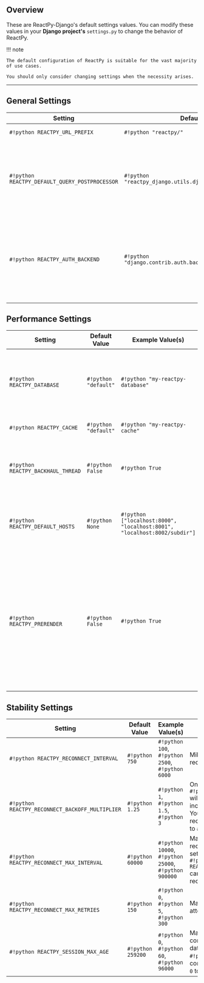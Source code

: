 ## Overview

<p class="intro" markdown>

<!--intro-start-->

These are ReactPy-Django's default settings values. You can modify these values in your **Django project's** `settings.py` to change the behavior of ReactPy.

<!--intro-end-->

</p>

!!! note

    The default configuration of ReactPy is suitable for the vast majority of use cases.

    You should only consider changing settings when the necessity arises.

---

<!--config-table-start-->

## General Settings

| Setting | Default Value | Example Value(s) | Description |
| --- | --- | --- | --- |
| `#!python REACTPY_URL_PREFIX` | `#!python "reactpy/"` | `#!python "rp/"`, `#!python "render/reactpy/"` | The prefix used for all ReactPy WebSocket and HTTP URLs. |
| `#!python REACTPY_DEFAULT_QUERY_POSTPROCESSOR` | `#!python "reactpy_django.utils.django_query_postprocessor"` | `#!python "example_project.postprocessor"`, `#!python None` | Dotted path to the default `#!python reactpy_django.hooks.use_query` postprocessor function. Postprocessor functions can be async or sync, and the function must contain a `#!python data` parameter. Set `#!python REACTPY_DEFAULT_QUERY_POSTPROCESSOR` to `#!python None` to globally disable the default postprocessor. |
| `#!python REACTPY_AUTH_BACKEND` | `#!python "django.contrib.auth.backends.ModelBackend"` | `#!python "example_project.auth.MyModelBackend"` | Dotted path to the Django authentication backend to use for ReactPy components. This is only needed if:<br/> 1. You are using `#!python AuthMiddlewareStack` and...<br/> 2. You are using Django's `#!python AUTHENTICATION_BACKENDS` setting and...<br/> 3. Your Django user model does not define a `#!python backend` attribute. |

## Performance Settings

| Setting | Default Value | Example Value(s) | Description |
| --- | --- | --- | --- |
| `#!python REACTPY_DATABASE` | `#!python "default"` | `#!python "my-reactpy-database"` | Multiprocessing-safe database used to store ReactPy session data. If configuring `#!python REACTPY_DATABASE`, it is mandatory to enable our database router like such:<br/>`#!python DATABASE_ROUTERS = ["reactpy_django.database.Router", ...]` |
| `#!python REACTPY_CACHE` | `#!python "default"` | `#!python "my-reactpy-cache"` | Cache used for ReactPy JavaScript modules. We recommend installing [`redis`](https://redis.io/) or [`python-diskcache`](https://grantjenks.com/docs/diskcache/tutorial.html#djangocache). |
| `#!python REACTPY_BACKHAUL_THREAD` | `#!python False` | `#!python True` | Configures whether ReactPy components are rendered in a dedicated thread. This allows the web server to process traffic during ReactPy rendering. Vastly improves throughput with web servers such as [`hypercorn`](https://pgjones.gitlab.io/hypercorn/) and [`uvicorn`](https://www.uvicorn.org/). |
| `#!python REACTPY_DEFAULT_HOSTS` | `#!python None` | `#!python ["localhost:8000", "localhost:8001", "localhost:8002/subdir"]` | The default host(s) that can render your ReactPy components. ReactPy will use these hosts in a round-robin fashion, allowing for easy distributed computing. You can use the `#!python host` argument in your [template tag](../reference/template-tag.md#component) as a manual override. |
| `#!python REACTPY_PRERENDER` | `#!python False` | `#!python True` | Configures whether to pre-render your components, which enables SEO compatibility and increases perceived responsiveness. You can use the `#!python prerender` argument in your [template tag](../reference/template-tag.md#component) as a manual override. During pre-rendering, there are some key differences in behavior:<br/>1. Only the component's first render is pre-rendered.<br/>2. All `#!python connection` related hooks use HTTP.<br/>3. `#!python html.script` is executed during both pre-render and render.<br/>4. Component is non-interactive until a WebSocket connection is formed. |

## Stability Settings

| Setting | Default Value | Example Value(s) | Description |
| --- | --- | --- | --- |
| `#!python REACTPY_RECONNECT_INTERVAL` | `#!python 750` | `#!python 100`, `#!python 2500`, `#!python 6000` | Milliseconds between client reconnection attempts. |
| `#!python REACTPY_RECONNECT_BACKOFF_MULTIPLIER` | `#!python 1.25` | `#!python 1`, `#!python 1.5`, `#!python 3` | On each reconnection attempt, the `#!python REACTPY_RECONNECT_INTERVAL` will be multiplied by this value to increase the time between attempts. You can keep time between each reconnection the same by setting this to `#!python 1`. |
| `#!python REACTPY_RECONNECT_MAX_INTERVAL` | `#!python 60000` | `#!python 10000`, `#!python 25000`, `#!python 900000` | Maximum milliseconds between client reconnection attempts. This allows setting an upper bound on how high `#!python REACTPY_RECONNECT_BACKOFF_MULTIPLIER` can increase the time between reconnection attempts. |
| `#!python REACTPY_RECONNECT_MAX_RETRIES` | `#!python 150` | `#!python 0`, `#!python 5`, `#!python 300` | Maximum number of reconnection attempts before the client gives up. |
| `#!python REACTPY_SESSION_MAX_AGE` | `#!python 259200` | `#!python 0`, `#!python 60`, `#!python 96000` | Maximum seconds to store ReactPy component sessions. This includes data such as `#!python *args` and `#!python **kwargs` passed into your component template tag. Use `#!python 0` to not store any session data. |

<!--config-table-end-->
